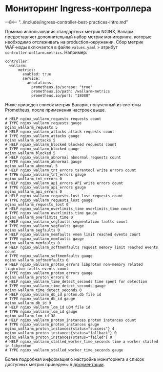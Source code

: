 # Мониторинг Ingress‑контроллера

--8<-- "../include/ingress-controller-best-practices-intro.md"

Помимо использования стандартных метрик NGINX, Валарм предоставляет дополнительный набор метрик мониторинга, которые необходимо отслеживать на production-окружении. Сбор метрик WAF‑ноды включается в файле `values.yaml` > атрибут `controller.wallarm.metrics`. Например:

```
controller:
  wallarm:
      metrics:
        enabled: true
        service:
          annotations:
            prometheus.io/scrape: "true"
            prometheus.io/path: /wallarm-metrics
            prometheus.io/port: "18080"
```

Ниже приведен список метрик Валарм, полученный из системы Prometheus, после применения настроек выше.

```
# HELP nginx_wallarm_requests requests count
# TYPE nginx_wallarm_requests gauge
nginx_wallarm_requests 5
# HELP nginx_wallarm_attacks attack requests count
# TYPE nginx_wallarm_attacks gauge
nginx_wallarm_attacks 5
# HELP nginx_wallarm_blocked blocked requests count
# TYPE nginx_wallarm_blocked gauge
nginx_wallarm_blocked 5
# HELP nginx_wallarm_abnormal abnormal requests count
# TYPE nginx_wallarm_abnormal gauge
nginx_wallarm_abnormal 5
# HELP nginx_wallarm_tnt_errors tarantool write errors count
# TYPE nginx_wallarm_tnt_errors gauge
nginx_wallarm_tnt_errors 0
# HELP nginx_wallarm_api_errors API write errors count
# TYPE nginx_wallarm_api_errors gauge
nginx_wallarm_api_errors 0
# HELP nginx_wallarm_requests_lost lost requests count
# TYPE nginx_wallarm_requests_lost gauge
nginx_wallarm_requests_lost 0
# HELP nginx_wallarm_overlimits_time overlimits_time count
# TYPE nginx_wallarm_overlimits_time gauge
nginx_wallarm_overlimits_time 0
# HELP nginx_wallarm_segfaults segmentation faults count
# TYPE nginx_wallarm_segfaults gauge
nginx_wallarm_segfaults 0
# HELP nginx_wallarm_memfaults vmem limit reached events count
# TYPE nginx_wallarm_memfaults gauge
nginx_wallarm_memfaults 0
# HELP nginx_wallarm_softmemfaults request memory limit reached events count
# TYPE nginx_wallarm_softmemfaults gauge
nginx_wallarm_softmemfaults 0
# HELP nginx_wallarm_proton_errors libproton non-memory related libproton faults events count
# TYPE nginx_wallarm_proton_errors gauge
nginx_wallarm_proton_errors 0
# HELP nginx_wallarm_time_detect_seconds time spent for detection
# TYPE nginx_wallarm_time_detect_seconds gauge
nginx_wallarm_time_detect_seconds 0
# HELP nginx_wallarm_db_id proton.db file id
# TYPE nginx_wallarm_db_id gauge
nginx_wallarm_db_id 9
# HELP nginx_wallarm_lom_id LOM file id
# TYPE nginx_wallarm_lom_id gauge
nginx_wallarm_lom_id 38
# HELP nginx_wallarm_proton_instances proton instances count
# TYPE nginx_wallarm_proton_instances gauge
nginx_wallarm_proton_instances{status="success"} 4
nginx_wallarm_proton_instances{status="fallback"} 0
nginx_wallarm_proton_instances{status="failed"} 0
# HELP nginx_wallarm_stalled_worker_time_seconds time a worker stalled in libproton
# TYPE nginx_wallarm_stalled_worker_time_seconds gauge
```

Более подробная информация о настройке мониторинга и список доступных метрик приведены в [документации](../../../monitoring/intro.md).